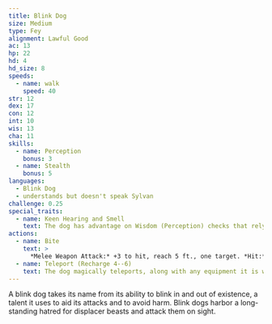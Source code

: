 ```yaml
---
title: Blink Dog
size: Medium
type: Fey
alignment: Lawful Good
ac: 13
hp: 22
hd: 4
hd_size: 8
speeds:
  - name: walk
    speed: 40
str: 12
dex: 17
con: 12
int: 10
wis: 13
cha: 11
skills:
  - name: Perception
    bonus: 3
  - name: Stealth
    bonus: 5
languages:
  - Blink Dog
  - understands but doesn't speak Sylvan
challenge: 0.25
special_traits:
  - name: Keen Hearing and Smell
    text: The dog has advantage on Wisdom (Perception) checks that rely on hearing or smell.
actions:
  - name: Bite
    text: >
      *Melee Weapon Attack:* +3 to hit, reach 5 ft., one target. *Hit:* 4 (1d6 + 1) piercing damage.
  - name: Teleport (Recharge 4--6)
    text: The dog magically teleports, along with any equipment it is wearing or carrying, up to 40 feet to an unoccupied space it can see. Before or after teleporting, the dog can make one bite attack.
---
```


A blink dog takes its name from its ability to blink in and out of existence, a talent it uses to aid its attacks and to avoid harm. Blink dogs harbor a long-standing hatred for displacer beasts and attack them on sight.
